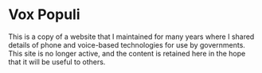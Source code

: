 # Vox Populi

This is a copy of a website that I maintained for many years where I shared details of phone and voice-based technologies for use by governments. This site is no longer active, and the content is retained here in the hope that it will be useful to others.
